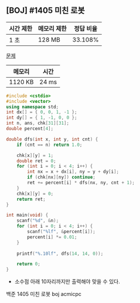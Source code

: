 ## [BOJ] #1405 미친 로봇

| 시간 제한 | 메모리 제한 | 정답 비율 |
| --------- | ----------- | --------- |
| 1 초      | 128 MB      | 33.108%   |

[문제](https://www.acmicpc.net/problem/1405)



| 메모리  | 시간  |
| ------- | ----- |
| 1120 KB | 24 ms |

```c++
#include <cstdio>
#include <vector>
using namespace std;
int dx[] = { 0, 0, 1, -1 };
int dy[] = { 1, -1, 0, 0 };
int n, ans, chk[31][31];
double percent[4];

double dfs(int x, int y, int cnt) {
	if (cnt == n) return 1.0;

	chk[x][y] = 1;
	double ret = 0;
	for (int i = 0; i < 4; i++) {
		int nx = x + dx[i], ny = y + dy[i];
		if (chk[nx][ny]) continue;
		ret += percent[i] * dfs(nx, ny, cnt + 1);
	}
	chk[x][y] = 0;
	return ret;
}

int main(void) {
	scanf("%d", &n);
	for (int i = 0; i < 4; i++) {
		scanf("%lf", &percent[i]);
		percent[i] *= 0.01;
	}
	
	printf("%.10lf", dfs(14, 14, 0));

	return 0;
}
```

- 소수점 아래 10자리까지만 출력해야 맞을 수 있다.



백준 1405 미친 로봇 boj acmicpc

